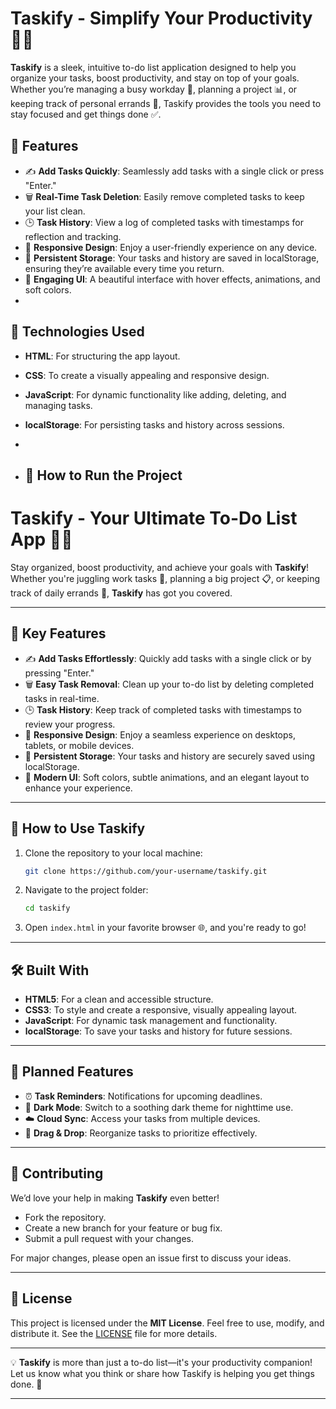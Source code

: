 # **Taskify - Simplify Your Productivity 📝✨**

**Taskify** is a sleek, intuitive to-do list application designed to help you organize your tasks, boost productivity, and stay on top of your goals. Whether you’re managing a busy workday 💼, planning a project 📊, or keeping track of personal errands 🛒, Taskify provides the tools you need to stay focused and get things done ✅.

## 🌟 **Features**
- ✍️ **Add Tasks Quickly**: Seamlessly add tasks with a single click or press "Enter."
- 🗑️ **Real-Time Task Deletion**: Easily remove completed tasks to keep your list clean.
- 🕒 **Task History**: View a log of completed tasks with timestamps for reflection and tracking.
- 📱 **Responsive Design**: Enjoy a user-friendly experience on any device.
- 💾 **Persistent Storage**: Your tasks and history are saved in localStorage, ensuring they’re available every time you return.
- 🎨 **Engaging UI**: A beautiful interface with hover effects, animations, and soft colors.
- 

## 🔧 **Technologies Used**
- **HTML**: For structuring the app layout.  
- **CSS**: To create a visually appealing and responsive design.  
- **JavaScript**: For dynamic functionality like adding, deleting, and managing tasks.  
- **localStorage**: For persisting tasks and history across sessions.
- 

- ## 🚀 **How to Run the Project**


# **Taskify - Your Ultimate To-Do List App 📝🎯**

Stay organized, boost productivity, and achieve your goals with **Taskify**! Whether you're juggling work tasks 💼, planning a big project 📋, or keeping track of daily errands 🛒, **Taskify** has got you covered.  

---

## 🌟 **Key Features**
- ✍️ **Add Tasks Effortlessly**: Quickly add tasks with a single click or by pressing "Enter."  
- 🗑️ **Easy Task Removal**: Clean up your to-do list by deleting completed tasks in real-time.  
- 🕒 **Task History**: Keep track of completed tasks with timestamps to review your progress.  
- 📱 **Responsive Design**: Enjoy a seamless experience on desktops, tablets, or mobile devices.  
- 💾 **Persistent Storage**: Your tasks and history are securely saved using localStorage.  
- 🎨 **Modern UI**: Soft colors, subtle animations, and an elegant layout to enhance your experience.  

---

## 🚀 **How to Use Taskify**
1. Clone the repository to your local machine:  
   ```bash
   git clone https://github.com/your-username/taskify.git
   ```
2. Navigate to the project folder:  
   ```bash
   cd taskify
   ```
3. Open `index.html` in your favorite browser 🌐, and you're ready to go!  

---

## 🛠️ **Built With**
- **HTML5**: For a clean and accessible structure.  
- **CSS3**: To style and create a responsive, visually appealing layout.  
- **JavaScript**: For dynamic task management and functionality.  
- **localStorage**: To save your tasks and history for future sessions.  

---

## 🎯 **Planned Features**
- ⏰ **Task Reminders**: Notifications for upcoming deadlines.  
- 🌙 **Dark Mode**: Switch to a soothing dark theme for nighttime use.  
- ☁️ **Cloud Sync**: Access your tasks from multiple devices.  
- 🔀 **Drag & Drop**: Reorganize tasks to prioritize effectively.  

---

## 🤝 **Contributing**
We’d love your help in making **Taskify** even better!  
- Fork the repository.  
- Create a new branch for your feature or bug fix.  
- Submit a pull request with your changes.  

For major changes, please open an issue first to discuss your ideas.  

---

## 📜 **License**
This project is licensed under the **MIT License**. Feel free to use, modify, and distribute it. See the [LICENSE](LICENSE) file for more details.  

---

💡 **Taskify** is more than just a to-do list—it's your productivity companion! Let us know what you think or share how Taskify is helping you get things done. 💬  

---


